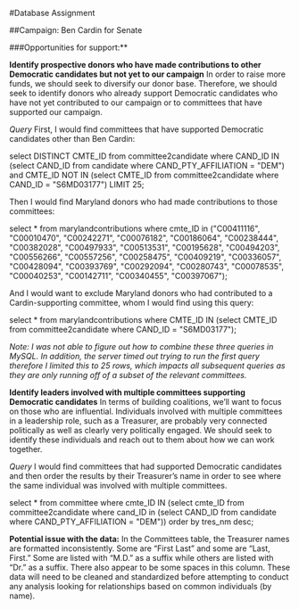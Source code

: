 #Database Assignment

##Campaign: Ben Cardin for Senate

###Opportunities for support:**

**Identify prospective donors who have made contributions to other Democratic candidates but not yet to our campaign**
In order to raise more funds, we should seek to diversify our donor base.  Therefore, we should seek to identify donors who already support Democratic candidates who have not yet contributed to our campaign or to committees that have supported our campaign.

*Query*
First, I would find committees that have supported Democratic candidates other than Ben Cardin:

select DISTINCT CMTE_ID from committee2candidate where CAND_ID IN (select CAND_ID from candidate where CAND_PTY_AFFILIATION = "DEM") and CMTE_ID NOT IN (select CMTE_ID from committee2candidate where CAND_ID = "S6MD03177") LIMIT 25;

Then I would find Maryland donors who had made contributions to those committees:

select * from marylandcontributions where cmte_ID in ("C00411116", "C00010470", "C00242271", "C00076182", "C00186064", "C00238444", "C00382028", "C00497933", "C00513531", "C00195628", "C00494203", "C00556266", "C00557256", "C00258475", "C00409219", "C00336057", "C00428094", "C00393769", "C00292094", "C00280743", "C00078535", "C00040253", "C00142711", "C00340455", "C00397067");

And I would want to exclude Maryland donors who had contributed to a Cardin-supporting committee, whom I would find using this query:

select * from marylandcontributions where CMTE_ID IN (select CMTE_ID from committee2candidate where CAND_ID = "S6MD03177");  

*Note: I was not able to figure out how to combine these three queries in MySQL.  In addition, the server timed out trying to run the first query therefore I limited this to 25 rows, which impacts all subsequent queries as they are only running off of a subset of the relevant committees.*

**Identify leaders involved with multiple committees supporting Democratic candidates**
In terms of building coalitions, we’ll want to focus on those who are influential.  Individuals involved with multiple committees in a leadership role, such as a Treasurer, are probably very connected politically as well as clearly very politically engaged.  We should seek to identify these individuals and reach out to them about how we can work together.

*Query*
I would find committees that had supported Democratic candidates and then order the results by their Treasurer’s name in order to see where the same individual was involved with multiple committees.

select * from committee where cmte_ID IN (select cmte_ID from committee2candidate where cand_ID in (select CAND_ID from candidate where CAND_PTY_AFFILIATION = "DEM")) order by tres_nm desc;

**Potential issue with the data:**
In the Committees table, the Treasurer names are formatted inconsistently.  Some are “First Last” and some are “Last, First.”  Some are listed with “M.D.” as a suffix while others are listed with “Dr.” as a suffix.  There also appear to be some spaces in this column.  These data will need to be cleaned and standardized before attempting to conduct any analysis looking for relationships based on common individuals (by name).


